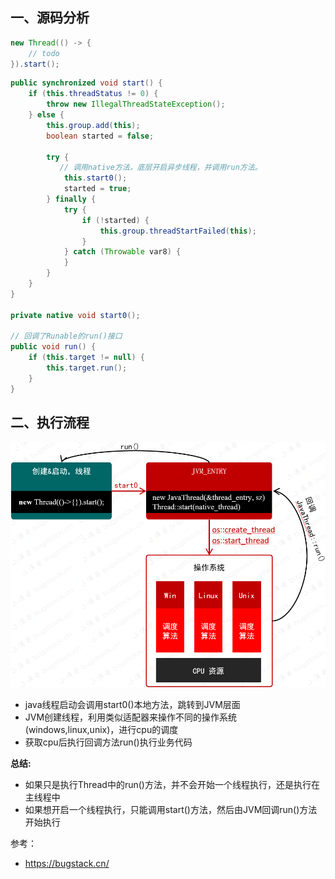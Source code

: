 ## 一、源码分析

```java
new Thread(() -> {
    // todo
}).start();
```

```java
public synchronized void start() {
    if (this.threadStatus != 0) {
        throw new IllegalThreadStateException();
    } else {
        this.group.add(this);
        boolean started = false;

        try {
           // 调用native方法，底层开启异步线程，并调用run方法。
            this.start0();
            started = true;
        } finally {
            try {
                if (!started) {
                    this.group.threadStartFailed(this);
                }
            } catch (Throwable var8) {
            }
        }
    }
}

private native void start0();

// 回调了Runable的run()接口
public void run() {
    if (this.target != null) {
        this.target.run();
    }
}
```

## 二、执行流程

![图 19-1 线程启动分析](../../../assets/img/thread-01.png)

- java线程启动会调用start0()本地方法，跳转到JVM层面
- JVM创建线程，利用类似适配器来操作不同的操作系统(windows,linux,unix)，进行cpu的调度
- 获取cpu后执行回调方法run()执行业务代码

**总结:**

- 如果只是执行Thread中的run()方法，并不会开始一个线程执行，还是执行在主线程中
- 如果想开启一个线程执行，只能调用start()方法，然后由JVM回调run()方法开始执行

 

参考：

- https://bugstack.cn/
